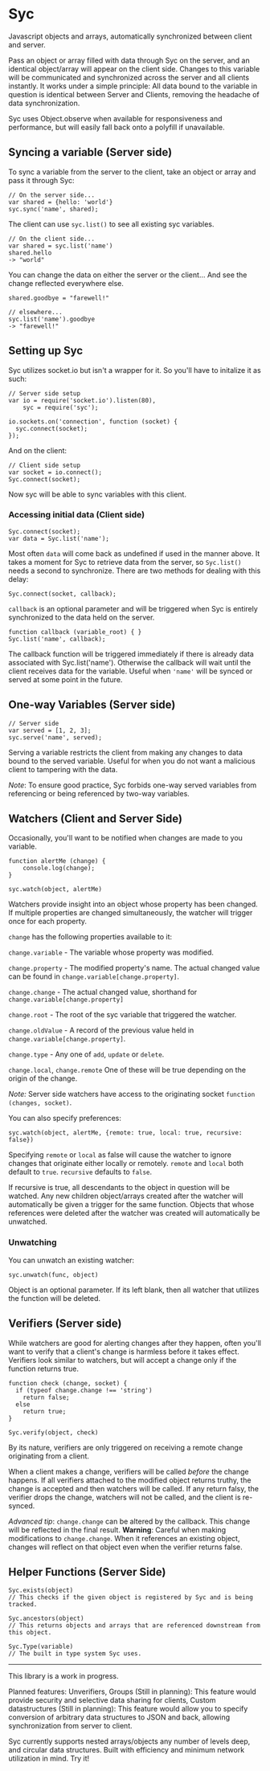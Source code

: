 Syc
===

Javascript objects and arrays, automatically synchronized between client and server.

Pass an object or array filled with data through Syc on the server, and an identical object/array will appear on the client side. Changes to this variable will be communicated and synchronized across the server and all clients instantly. It works under a simple principle: All data bound to the variable in question is identical between Server and Clients, removing the headache of data synchronization.

Syc uses Object.observe when available for responsiveness and performance, but will easily fall back onto a polyfill if unavailable.

## Syncing a variable (Server side)

To sync a variable from the server to the client, take an object or array and pass it through Syc:

    // On the server side...
    var shared = {hello: 'world'}
    syc.sync('name', shared);
    
The client can use `syc.list()` to see all existing syc variables.

    // On the client side...
    var shared = syc.list('name')
    shared.hello
    -> "world"
    
You can change the data on either the server or the client... And see the change reflected everywhere else.    

    shared.goodbye = "farewell!"

    // elsewhere...
    syc.list('name').goodbye
    -> "farewell!"

## Setting up Syc

Syc utilizes socket.io but isn't a wrapper for it. So you'll have to initalize it as such:

    // Server side setup
    var io = require('socket.io').listen(80),
        syc = require('syc');

    io.sockets.on('connection', function (socket) {
      syc.connect(socket);
    });

And on the client:

    // Client side setup
    var socket = io.connect();
    Syc.connect(socket);
    
Now syc will be able to sync variables with this client.

### Accessing initial data (Client side)

    Syc.connect(socket);
    var data = Syc.list('name');

Most often `data` will come back as undefined if used in the manner above. It takes a moment for Syc to retrieve data from the server, so `Syc.list()` needs a second to synchronize. There are two methods for dealing with this delay:

    Syc.connect(socket, callback);

`callback` is an optional parameter and will be triggered when Syc is entirely synchronized to the data held on the server.

    function callback (variable_root) { }
    Syc.list('name', callback);

The callback function will be triggered immediately if there is already data associated with Syc.list('name'). Otherwise the callback will wait until the client receives data for the variable. Useful when `'name'` will be synced or served at some point in the future.

## One-way Variables (Server side)

    // Server side
    var served = [1, 2, 3];
    syc.serve('name', served);

Serving a variable restricts the client from making any changes to data bound to the served variable. Useful for when you do not want a malicious client to tampering with the data. 

*Note*: To ensure good practice, Syc forbids one-way served variables from referencing or being referenced by two-way variables.

## Watchers (Client and Server Side)

Occasionally, you'll want to be notified when changes are made to you variable.

    function alertMe (change) {
        console.log(change);
    }
    
    syc.watch(object, alertMe)

Watchers provide insight into an object whose property has been changed. If multiple properties are changed simultaneously, the watcher will trigger once for each property. 

`change` has the following properties available to it:

`change.variable` - The variable whose property was modified.

`change.property` - The modified property's name. The actual changed value can be found in `change.variable[change.property]`.

`change.change` - The actual changed value, shorthand for `change.variable[change.property]`

`change.root` - The root of the syc variable that triggered the watcher.

`change.oldValue` - A record of the previous value held in `change.variable[change.property]`.

`change.type` - Any one of `add`, `update` or `delete`.

`change.local`, `change.remote` One of these will be true depending on the origin of the change.

*Note:* Server side watchers have access to the originating socket `function (changes, socket)`.

You can also specify preferences: 
    
    syc.watch(object, alertMe, {remote: true, local: true, recursive: false})

Specifying `remote` or `local` as false will cause the watcher to ignore changes that originate either locally or remotely. `remote` and `local` both default to `true`. `recursive` defaults to `false`. 

If recursive is true, all descendants to the object in question will be watched. Any new children object/arrays created after the watcher will automatically be given a trigger for the same function. Objects that whose references were deleted after the watcher was created will automatically be unwatched.

### Unwatching

You can unwatch an existing watcher:

    syc.unwatch(func, object)

Object is an optional parameter. If its left blank, then all watcher that utilizes the function will be deleted.

## Verifiers (Server side)

While watchers are good for alerting changes after they happen, often you'll want to verify that a client's change is harmless before it takes effect. Verifiers look similar to watchers, but will accept a change only if the function returns true.

    function check (change, socket) {
      if (typeof change.change !== 'string') 
        return false;
      else
        return true;
    }
    
    Syc.verify(object, check)

By its nature, verifiers are only triggered on receiving a remote change originating from a client.

When a client makes a change, verifiers will be called *before* the change happens. If all verifiers attached to the modified object returns truthy, the change is accepted and then watchers will be called. If any return falsy, the verifier drops the change, watchers will not be called, and the client is re-synced.

*Advanced tip*: `change.change` can be altered by the callback. This change will be reflected in the final result. **Warning**: Careful when making modifications to `change.change`. When it references an existing object, changes will reflect on that object even when the verifier returns false.

## Helper Functions (Server Side)

    Syc.exists(object)
    // This checks if the given object is registered by Syc and is being tracked.
    
    Syc.ancestors(object)
    // This returns objects and arrays that are referenced downstream from this object.
    
    Syc.Type(variable)
    // The built in type system Syc uses.
- - - 
This library is a work in progress.

Planned features: Unverifiers, Groups (Still in planning): This feature would provide security and selective data sharing for clients, Custom datastructures (Still in planning): This feature would allow you to specify conversion of arbitrary data structures to JSON and back, allowing synchronization from server to client.

Syc currently supports nested arrays/objects any number of levels deep, and circular data structures. Built with efficiency and minimum network utilization in mind. Try it!
